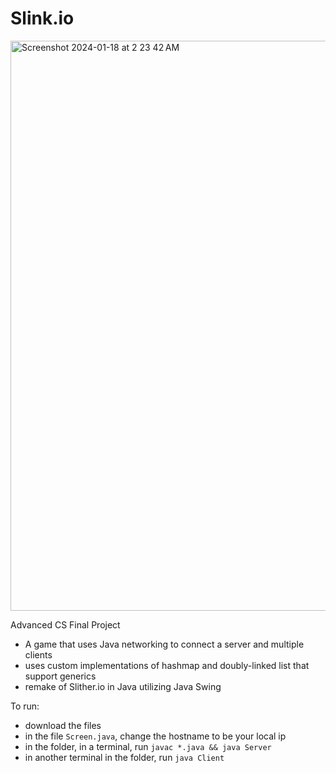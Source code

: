 # Slink.io

<img width="912" alt="Screenshot 2024-01-18 at 2 23 42 AM" src="https://github.com/SonavAgarwal/Slink.io/assets/42980809/432bbde4-1f26-4305-ba9a-5d48f14f03cf">

Advanced CS Final Project

* A game that uses Java networking to connect a server and multiple clients
* uses custom implementations of hashmap and doubly-linked list that support generics
* remake of Slither.io in Java utilizing Java Swing

To run:
* download the files
* in the file `Screen.java`, change the hostname to be your local ip
* in the folder, in a terminal, run `javac *.java && java Server`
* in another terminal in the folder, run `java Client`
